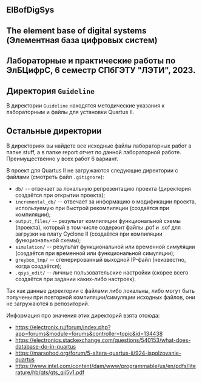## ElBofDigSys
## The element base of digital systems (Элементная база цифровых систем)
## Лабораторные и практические работы по ЭлБЦифрС, 6 семестр СПбГЭТУ "ЛЭТИ", 2023.

## Директория `Guideline`

В директории `Guideline` находятся методические указания к лабораторным и файлы для установки Quartus II.

## Остальные директории

В директориях вы найдете все исходные файлы лабораторных работ в папке stuff, а в папке report отчет по данной лабораторной работе. Преимущественно у всех работ 6 вариант.

В проект для Quartus II не загружаются следующие директории с файлами (смотреть файл `.gitignore`):

+ `db/` -- отвечает за локальную репрезентацию проекта (директория создаётся при открытии проекта);
+ `incremental_db/` -- отвечает за информацию о модификации проекта, используемую при быстрой рекомпиляции (создаётся при компиляции);
+ `output_files/` -- результат компиляции функциональной схемы (проекта), который в том числе содержит файлы .pof и .sof для загрузки на плату Cyclone II (создаётся при компиляции функциональной схемы);
+ `simulation/` -- результат функциональной или временной симуляции (создаётся при временной или функциональной симуляции);
+ `greybox_tmp/` -- сгенерированный выходной IP-файл (неизвестно, когда создаётся);
+ `.qsys_edit/` -- личные пользовательские настройки (скорее всего создаётся при задании каких-либо настроек).

Так как данные директории с файлами либо локальны, либо могут быть получены при повторной компиляции/симуляции исходных файлов,
они не загружаются в репозиторий.

Информация про значения этих директорий взята отсюда:

+ https://electronix.ru/forum/index.php?app=forums&module=forums&controller=topic&id=134438
+ https://electronics.stackexchange.com/questions/540153/what-does-database-do-in-quartus
+ https://marsohod.org/forum/5-altera-quartus-ii/924-ispolzovanie-quartus
+ https://www.intel.com/content/dam/www/programmable/us/en/pdfs/literature/hb/qts/qts_qii5v1.pdf
